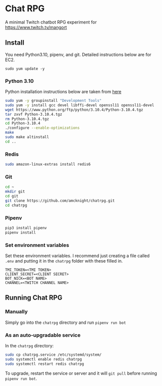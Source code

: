 # Chat RPG

A minimal Twitch chatbot RPG experiment for https://www.twitch.tv/mangort

## Install

You need Python3.10, pipenv, and git. Detailed instructions below are for EC2.

`sudo yum update -y`

### Python 3.10

 Python installation instructions below are taken from [here](https://www.gcptutorials.com/post/python-3.10-installation-on-amazon-linux-2)

```bash
sudo yum -y groupinstall "Development Tools"
sudo yum -y install gcc devel libffi-devel openssl11 openssl11-devel
wget https://www.python.org/ftp/python/3.10.4/Python-3.10.4.tgz
tar zxvf Python-3.10.4.tgz
rm Python-3.10.4.tgz
cd Python-3.10.4
./configure --enable-optimizations
make
sudo make altinstall
cd ..
```

### Redis

```bash
sudo amazon-linux-extras install redis6
```

### Git

```bash
cd ~
mkdir git
cd git
git clone https://github.com/amcknight/chatrpg.git
cd chatrpg
```

### Pipenv

```bash
pip3 install pipenv
pipenv install
```

### Set environment variables

Set these environment variables. I recommend just creating a file called `.env` and putting it in the `chatrpg` folder with these filled in.

```env
TMI_TOKEN=<TMI TOKEN>
CLIENT_SECRET=<CLIENT SECRET>
BOT_NICK=<BOT NAME>
CHANNEL=<TWITCH CHANNEL NAME>
```

## Running Chat RPG

### Manually

Simply go into the `chatrpg` directory and run `pipenv run bot`

### As an auto-upgradable service

In the `chatrpg` directory:

```bash
sudo cp chatrpg.service /etc/systemd/system/
sudo systemctl enable redis chatrpg
sudo systemctl restart redis chatrpg
```

To upgrade, restart the service or server and it will `git pull` before running `pipenv run bot`.

